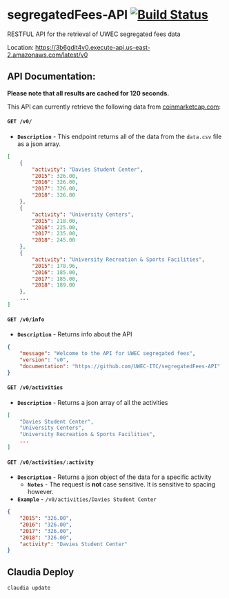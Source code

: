 # segregatedFees-API [![Build Status](https://travis-ci.com/UWEC-ITC/segregatedFees-API.svg?branch=master)](https://travis-ci.com/UWEC-ITC/segregatedFees-API)
RESTFUL API for the retrieval of UWEC segregated fees data

Location: https://3b6gdit4v0.execute-api.us-east-2.amazonaws.com/latest/v0

## API Documentation:

**Please note that all results are cached for 120 seconds.**

This API can currently retrieve the following data from [coinmarketcap.com](http://coinmarketcap.com/):

#### **`GET /v0/`**
- **`Description`** - This endpoint returns all of the data from the `data.csv` file as a json array.

```json
[
    {
        "activity": "Davies Student Center",
        "2015": 326.00,
        "2016": 326.00,
        "2017": 326.00,
        "2018": 326.00
    },
    {
        "activity": "University Centers",
        "2015": 218.00,
        "2016": 225.00,
        "2017": 235.00,
        "2018": 245.00
    },
    {
        "activity": "University Recreation & Sports Facilities",
        "2015": 178.96,
        "2016": 185.00,
        "2017": 185.00,
        "2018": 189.00
    },
    ...
]
```

#### **`GET /v0/info`**
- **`Description`** - Returns info about the API

```json
{
    "message": "Welcome to the API for UWEC segregated fees",
    "version": "v0",
    "documentation": "https://github.com/UWEC-ITC/segregatedFees-API"
}
```

#### **`GET /v0/activities`**
- **`Description`** - Returns a json array of all the activities

```json
[
    "Davies Student Center",
    "University Centers",
    "University Recreation & Sports Facilities",
    ...
]
```

#### **`GET /v0/activities/:activity`**
- **`Description`** - Returns a json object of the data for a specific activity
  - **`Notes`** - The request is **not** case sensitive. It is sensitive to spacing however.
- **`Example`** - `/v0/activities/Davies Student Center`

```json
{
    "2015": "326.00",
    "2016": "326.00",
    "2017": "326.00",
    "2018": "326.00",
    "activity": "Davies Student Center"
}
```

## Claudia Deploy
`claudia update`
